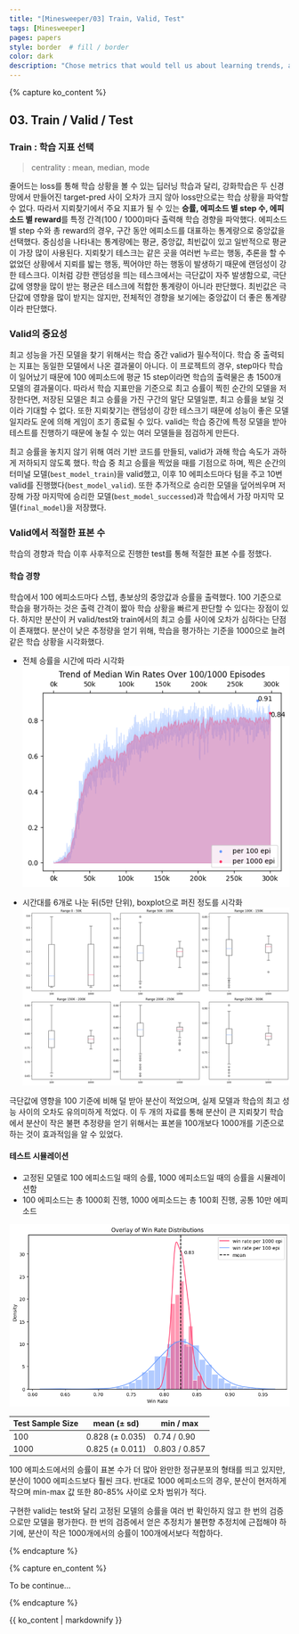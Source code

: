 ```yaml
---
title: "[Minesweeper/03] Train, Valid, Test"
tags: [Minesweeper]
pages: papers
style: border  # fill / border 
color: dark
description: "Chose metrics that would tell us about learning trends, and the right number of sample sizes for valid and test. <br>-<br>학습 동향을 알려줄 수 있는 지표를 선택하고, valid 및 test에 적절한 수의 표본량을 선택했다."
---
```

<!-- 한국어 콘텐츠 -->
{% capture ko_content %}
  

## 03. Train / Valid / Test
### Train : 학습 지표 선택 
> centrality : mean, median, mode   

줄어드는 loss를 통해 학습 상황을 볼 수 있는 딥러닝 학습과 달리, 강화학습은 두 신경망에서 만들어진 target-pred 사이 오차가 크지 않아 loss만으로는 학습 상황을 파악할 수 없다. 따라서 지뢰찾기에서 주요 지표가 될 수 있는 **승률, 에피소드 별 step 수, 에피소드 별 reward**를 특정 간격(100 / 1000)마다 출력해 학습 경향을 파악했다. 에피소드 별 step 수와 총 reward의 경우, 구간 동안 에피소드를 대표하는 통계량으로 중앙값을 선택했다. 중심성을 나타내는 통계량에는 평균, 중앙값, 최빈값이 있고 일반적으로 평균이 가장 많이 사용된다. 지뢰찾기 테스크는 같은 곳을 여러번 누르는 행동, 추론을 할 수 없었던 상황에서 지뢰를 밟는 행동, 찍어야만 하는 행동이 발생하기 때문에 랜덤성이 강한 테스크다. 이처럼 강한 랜덤성을 띄는 테스크에서는 극단값이 자주 발생함으로, 극단값에 영향을 많이 받는 평균은 테스크에 적합한 통계량이 아니라 판단했다. 최빈값은 극단값에 영향을 많이 받지는 않지만, 전체적인 경향을 보기에는 중앙값이 더 좋은 통계량이라 판단했다.  


### Valid의 중요성 
최고 성능을 가진 모델을 찾기 위해서는 학습 중간 valid가 필수적이다. 학습 중 출력되는 지표는 동일한 모델에서 나온 결과물이 아니다. 이 프로젝트의 경우, step마다 학습이 일어났기 때문에 100 에피소드에 평균 15 step이라면 학습의 출력물은 총 1500개 모델의 결과물이다. 따라서 학습 지표만을 기준으로 최고 승률이 찍힌 순간의 모델을 저장한다면, 저장된 모델은 최고 승률을 가진 구간의 말단 모델일뿐, 최고 승률을 보일 것이라 기대할 수 없다. 또한 지뢰찾기는 랜덤성이 강한 테스크기 때문에 성능이 좋은 모델일지라도 운에 의해 게임이 조기 종료될 수 있다. valid는 학습 중간에 특정 모델을 받아 테스트를 진행하기 때문에 놓칠 수 있는 여러 모델들을 점검하게 만든다. 

최고 승률을 놓치지 않기 위해 여러 기반 코드를 만들되, valid가 과해 학습 속도가 과하게 저하되지 않도록 했다. 학습 중 최고 승률을 찍었을 때를 기점으로 하며, 찍은 순간의 터미널 모델(`best_model_train`)을 valid했고, 이후 10 에피소드마다 텀을 주고 10번 valid를 진행했다(`best_model_valid`). 또한 추가적으로 승리한 모델을 덮어씌우며 저장해 가장 마지막에 승리한 모델(`best_model_successed`)과 학습에서 가장 마지막 모델(`final_model`)을 저장했다. 

### Valid에서 적절한 표본 수 
학습의 경향과 학습 이후 사후적으로 진행한 test를 통해 적절한 표본 수를 정했다. 
#### 학습 경향
학습에서 100 에피소드마다 스텝, 총보상의 중앙값과 승률을 출력했다. 100 기준으로 학습을 평가하는 것은 출력 간격이 짧아 학습 상황을 빠르게 판단할 수 있다는 장점이 있다. 하지만 분산이 커 valid/test와 train에서의 최고 승률 사이에 오차가 심하다는 단점이 존재했다. 분산이 낮은 추정량을 얻기 위해, 학습을 평가하는 기준을 1000으로 늘려 같은 학습 상황을 시각화했다. 
- 전체 승률을 시간에 따라 시각화 
![Alt text](../assets/images/Minesweeper/image-14.png)  

- 시간대를 6개로 나눈 뒤(5만 단위), boxplot으로 퍼진 정도를 시각화 
![Alt text](../assets/images/Minesweeper/image-16.png)  

극단값에 영향을 100 기준에 비해 덜 받아 분산이 적었으며, 실제 모델과 학습의 최고 성능 사이의 오차도 유의미하게 적었다. 이 두 개의 자료를 통해 분산이 큰 지뢰찾기 학습에서 분산이 작은 불편 추정량을 얻기 위해서는 표본을 100개보다 1000개를 기준으로 하는 것이 효과적임을 알 수 있었다.

#### 테스트 시뮬레이션 
- 고정된 모델로 100 에피소드일 때의 승률, 1000 에피소드일 때의 승률을 시뮬레이션함
- 100 에피소드는 총 1000회 진행, 1000 에피소드는 총 100회 진행, 공통 10만 에피소드 

![Alt text](../assets/images/Minesweeper/image-22.png)  

| Test Sample Size | mean (± sd) |  min / max | 
| - | - | - | 
| 100 | 0.828 (± 0.035) | 0.74 / 0.90 | 
| 1000 | 0.825 (± 0.011)| 0.803 / 0.857 | 

100 에피소드에서의 승률이 표본 수가 더 많아 완만한 정규분포의 형태를 띄고 있지만, 분산이 1000 에피소드보다 훨씬 크다. 반대로 1000 에피소드의 경우, 분산이 현저하게 작으며 min-max 값 또한 80-85% 사이로 오차 범위가 적다. 

구현한 valid는 test와 달리 고정된 모델의 승률을 여러 번 확인하지 않고 한 번의 검증으로만 모델을 평가한다. 한 번의 검증에서 얻은 추정치가 불편향 추정치에 근접해야 하기에, 분산이 작은 1000개에서의 승률이 100개에서보다 적합하다. 


{% endcapture %}

<!-- 영어 콘텐츠 -->
{% capture en_content %}

To be continue...

{% endcapture %}

<div id="content-ko" class="lang-content" data-lang="ko">
  {{ ko_content | markdownify }}
</div>

<div id="content-en" class="lang-content" data-lang="en" style="display: none;">
  {{ en_content | markdownify }}
</div>
